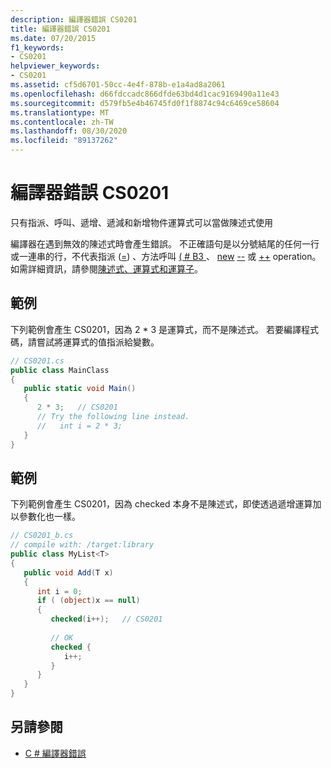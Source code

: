 ```yaml
---
description: 編譯器錯誤 CS0201
title: 編譯器錯誤 CS0201
ms.date: 07/20/2015
f1_keywords:
- CS0201
helpviewer_keywords:
- CS0201
ms.assetid: cf5d6701-50cc-4e4f-878b-e1a4ad8a2061
ms.openlocfilehash: d66fdccadc866dfde63bd4d1cac9169490a11e43
ms.sourcegitcommit: d579fb5e4b46745fd0f1f8874c94c6469ce58604
ms.translationtype: MT
ms.contentlocale: zh-TW
ms.lasthandoff: 08/30/2020
ms.locfileid: "89137262"
---
```

# <a name="compiler-error-cs0201"></a>編譯器錯誤 CS0201

只有指派、呼叫、遞增、遞減和新增物件運算式可以當做陳述式使用  
  
 編譯器在遇到無效的陳述式時會產生錯誤。 不正確語句是以分號結尾的任何一行或一連串的行，不代表指派 ([=](../operators/assignment-operator.md)) 、方法呼叫 [ ( # B3 ](../operators/member-access-operators.md#invocation-expression-)、 [new](../operators/new-operator.md) [--](../operators/arithmetic-operators.md#decrement-operator---) 或 [++](../operators/arithmetic-operators.md#increment-operator-) operation。 如需詳細資訊，請參閱[陳述式、運算式和運算子](../../programming-guide/statements-expressions-operators/index.md)。  
  
## <a name="example"></a>範例

 下列範例會產生 CS0201，因為 2 * 3 是運算式，而不是陳述式。 若要編譯程式碼，請嘗試將運算式的值指派給變數。  

```csharp
// CS0201.cs  
public class MainClass  
{  
   public static void Main()  
   {  
      2 * 3;   // CS0201  
      // Try the following line instead.  
      //   int i = 2 * 3;  
   }  
}  
```

## <a name="example"></a>範例

 下列範例會產生 CS0201，因為 checked 本身不是陳述式，即使透過遞增運算加以參數化也一樣。  

```csharp
// CS0201_b.cs  
// compile with: /target:library  
public class MyList<T>
{  
   public void Add(T x)  
   {  
      int i = 0;  
      if ( (object)x == null)  
      {  
         checked(i++);   // CS0201  
  
         // OK  
         checked {  
            i++;
         }  
      }  
   }  
}  
```

## <a name="see-also"></a>另請參閱

- [C # 編譯器錯誤](./index.md)

